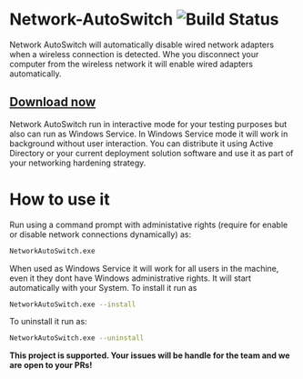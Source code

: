 # Network-AutoSwitch  ![Build Status](https://ci.appveyor.com/api/projects/status/github/Tulpep/Network-AutoSwitch)

Network AutoSwitch will automatically disable wired network adapters when a wireless connection is detected. Whe you disconnect your computer from the wireless network it will enable wired adapters automatically. 

## [Download now](https://github.com/Tulpep/Network-AutoSwitch/releases/latest)

Network AutoSwitch run in interactive mode for your testing purposes but also can run as Windows Service. In Windows Service mode it will work in background without user interaction. You can distribute it using Active Directory or your current deployment solution software and use it as part of your networking hardening strategy.

# How to use it
Run using a command prompt with administative rights (require for enable or disable network connections dynamically) as:
```bash
NetworkAutoSwitch.exe
```

When used as Windows Service it will work for all users in the machine, even it they dont have Windows administrative rights. It will start automatically with your System.
To install it run as
```bash
NetworkAutoSwitch.exe --install
```

To uninstall it run as:
```bash
NetworkAutoSwitch.exe --uninstall
```


**This project is supported. Your issues will be handle for the team and we are open to your PRs!**



